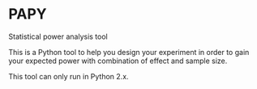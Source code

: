 # PAPY
Statistical power analysis tool

This is a Python tool to help you design your experiment in order to gain your expected power with combination of effect and sample size.

This tool can only run in Python 2.x.
